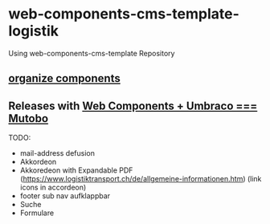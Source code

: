 # web-components-cms-template-logistik
Using web-components-cms-template Repository

## [organize components](https://wiki.migros.net/display/OCC/Web+Components+CMS+Template)

## Releases with [Web Components + Umbraco === Mutobo](http://mutobo.ch/)

TODO:
- mail-address defusion
- Akkordeon
- Akkoredeon with Expandable PDF (https://www.logistiktransport.ch/de/allgemeine-informationen.htm) (link icons in accordeon)
- footer sub nav aufklappbar
- Suche
- Formulare